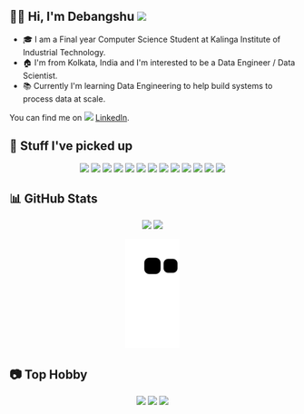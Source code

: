 ## 👨‍💻 Hi, I'm Debangshu <img src="https://raw.githubusercontent.com/MartinHeinz/MartinHeinz/master/wave.gif" width="30px">

* 🎓 I am a Final year Computer Science Student at Kalinga Institute of Industrial Technology.
* 🏠 I'm from Kolkata, India and I'm interested to be a Data Engineer / Data Scientist.
* 📚 Currently I'm learning Data Engineering to help build systems to process data at scale.

You can find me on <img src="https://cdn.jsdelivr.net/gh/devicons/devicon/icons/linkedin/linkedin-original.svg" height="18px"/> [LinkedIn](https://www.linkedin.com/in/debangshubh/).

## 🚀 Stuff I've picked up
<p align="center">
	    <img src="https://cdn.jsdelivr.net/gh/devicons/devicon/icons/python/python-original.svg" height="60px" />
	    <img src="https://cdn.jsdelivr.net/gh/devicons/devicon/icons/javascript/javascript-original.svg" height="60px" />
	    <img src="https://cdn.jsdelivr.net/gh/devicons/devicon/icons/react/react-original.svg" height="60px" />
	    <img src="https://cdn.jsdelivr.net/gh/devicons/devicon/icons/flask/flask-original.svg" height="60px"/>
	    <img src="https://cdn.jsdelivr.net/gh/devicons/devicon/icons/postgresql/postgresql-original.svg" height="60px"/>
	    <img src="https://cdn.jsdelivr.net/gh/devicons/devicon/icons/mongodb/mongodb-original.svg" height="60px"/>
	    <img src="https://cdn.jsdelivr.net/gh/devicons/devicon/icons/docker/docker-original.svg" height="60px" />
	    <img src="https://cdn.jsdelivr.net/gh/devicons/devicon/icons/jupyter/jupyter-original.svg" height="60px" />
	    <img src="https://cdn.jsdelivr.net/gh/devicons/devicon/icons/git/git-original.svg" height="60px" />
	    <img src="https://cdn.jsdelivr.net/gh/devicons/devicon/icons/linux/linux-original.svg" height="60px" />
	    <img src="https://cdn.jsdelivr.net/gh/devicons/devicon/icons/numpy/numpy-original.svg" height="60px" />
	    <img src="https://cdn.jsdelivr.net/gh/devicons/devicon/icons/pandas/pandas-original.svg" height="60px" />
	    <img src="https://cdn.jsdelivr.net/gh/devicons/devicon/icons/tensorflow/tensorflow-original.svg" height="60px" />  	
</p>

## 📊 GitHub Stats

<p align="center">
	<img src="https://github-readme-stats.vercel.app/api?username=DebangshuB&count_private=true&show_icons=true&theme=gruvbox" height="175px">
	<img src="https://github-readme-stats.vercel.app/api/top-langs/?username=anuraghazra&layout=compact&show_icons=true&theme=gruvbox"  height="175px">
</p>
<p align="center">
	<img src="https://github.com/DebangshuB/DebangshuB/blob/output/github-contribution-grid-snake.svg">
</p>

## 📷 Top Hobby
<p align="center">
	<img src="https://instagram.fccu15-1.fna.fbcdn.net/v/t51.2885-15/46664047_2447117785515254_3108798156178049252_n.jpg?stp=dst-jpg_e35&_nc_ht=instagram.fccu15-1.fna.fbcdn.net&_nc_cat=102&_nc_ohc=mOFD-0RoHOoAX_ACg91&edm=ALQROFkBAAAA&ccb=7-5&ig_cache_key=MTk0MDA4MjMxOTExMDg0ODIyMQ%3D%3D.2-ccb7-5&oh=00_AfBh4iHHzKZqB0DFgTR2CyVOSAHz_5ykNYuWOBEMact4og&oe=6383814A&_nc_sid=30a2ef" height="250px">
	<img src="https://instagram.fccu15-1.fna.fbcdn.net/v/t51.2885-15/82305334_606951213182629_619180666048895245_n.jpg?stp=dst-jpg_e35_p480x480&_nc_ht=instagram.fccu15-1.fna.fbcdn.net&_nc_cat=101&_nc_ohc=A96iFaAZ6B4AX_YvZwD&edm=ALQROFkBAAAA&ccb=7-5&ig_cache_key=MjIzNDkyMjkyOTQ3MTI2ODA5Mw%3D%3D.2-ccb7-5&oh=00_AfC8iR-d9LVJfmElkO_ehvYzMoec_r_0biK28MpI9h1FXg&oe=638475CD&_nc_sid=30a2ef" height="250px">
	<img src="https://instagram.fccu15-1.fna.fbcdn.net/v/t51.2885-15/47584779_452686798601861_1065717746754631878_n.jpg?stp=dst-jpg_e35&_nc_ht=instagram.fccu15-1.fna.fbcdn.net&_nc_cat=105&_nc_ohc=9_fxQV9-RtQAX-0ocB8&edm=ALQROFkBAAAA&ccb=7-5&ig_cache_key=MTk0MjE1NTQyMjA5NTc1Mzg1OA%3D%3D.2-ccb7-5&oh=00_AfDGBFdZrOPrrJv_GYCY6qPoQaRlpnydMTloQ9GzRd8RxQ&oe=6383D376&_nc_sid=30a2ef" height="250px">
</p>

